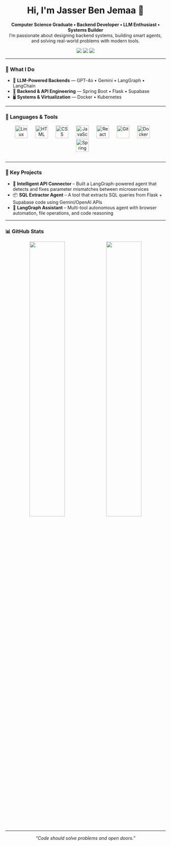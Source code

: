 <h1 align="center">Hi, I'm Jasser Ben Jemaa 👋</h1>

<p align="center">
  <b>Computer Science Graduate • Backend Developer • LLM Enthusiast • Systems Builder</b><br>
  I’m passionate about designing backend systems, building smart agents, and solving real-world problems with modern tools.
</p>

<p align="center">
  <a href="mailto:jasser.ben.joma@gmail.com"><img src="https://img.shields.io/badge/Email-jasser.ben.joma@gmail.com-informational?style=for-the-badge&logo=gmail&logoColor=white"/></a>
  <a href="https://www.linkedin.com/in/jasser-ben-jomaa-910468310/" target="_blank"><img src="https://img.shields.io/badge/LinkedIn-%230077B5.svg?style=for-the-badge&logo=linkedin&logoColor=white"/></a>
  <a href="https://github.com/jasserbenjemaa" target="_blank"><img src="https://img.shields.io/badge/GitHub-jasserbenjemaa-black?style=for-the-badge&logo=github&logoColor=white"/></a>
</p>

---

### 🧠 What I Do

- 🤖 **LLM-Powered Backends** — GPT-4o • Gemini • LangGraph • LangChain
- 🔌 **Backend & API Engineering** — Spring Boot • Flask • Supabase 
- 🖥️ **Systems & Virtualization** — Docker • Kubernetes

---

### 🧰 Languages & Tools

<div align="center">
  <img alt="Linux" width="40px" style="padding-right:20px;" src="https://cdn.jsdelivr.net/gh/devicons/devicon/icons/linux/linux-original.svg" />
  <img alt="HTML" width="40px" style="padding-right:20px;" src="https://cdn.jsdelivr.net/gh/devicons/devicon/icons/html5/html5-plain.svg" />
  <img alt="CSS" width="40px" style="padding-right:20px;" src="https://cdn.jsdelivr.net/gh/devicons/devicon/icons/css3/css3-plain.svg" />
  <img alt="JavaScript" width="40px" style="padding-right:20px;" src="https://cdn.jsdelivr.net/gh/devicons/devicon/icons/javascript/javascript-plain.svg" />
  <img alt="React" width="40px" style="padding-right:20px;" src="https://cdn.jsdelivr.net/gh/devicons/devicon/icons/react/react-original.svg" />
  <img alt="Git" width="40px" style="padding-right:20px;" src="https://cdn.jsdelivr.net/gh/devicons/devicon/icons/git/git-original.svg" />
  <img alt="Docker" width="40px" style="padding-right:20px;" src="https://cdn.jsdelivr.net/gh/devicons/devicon/icons/docker/docker-original-wordmark.svg" />
  <img alt="Spring" width="40px" style="padding-right:20px;" src="https://cdn.jsdelivr.net/gh/devicons/devicon/icons/spring/spring-original.svg" />
</div>
<br/>

---



### 🚀 Key Projects

- 🤖 **Intelligent API Connector** – Built a LangGraph-powered agent that detects and fixes parameter mismatches between microservices  
- 📦 **SQL Extractor Agent** – A tool that extracts SQL queries from Flask + Supabase code using Gemini/OpenAI APIs  
- 🧠 **LangGraph Assistant** – Multi-tool autonomous agent with browser automation, file operations, and code reasoning

---

### 📊 GitHub Stats

<p align="center">
  <img src="https://github-readme-stats.vercel.app/api?username=jasserbenjemaa&show_icons=true&theme=tokyonight" width="47%" />
  <img src="https://github-readme-stats.vercel.app/api/top-langs/?username=jasserbenjemaa&layout=compact" width="47%" />
</p>

---

<p align="center"><em>“Code should solve problems and open doors.”</em></p>
